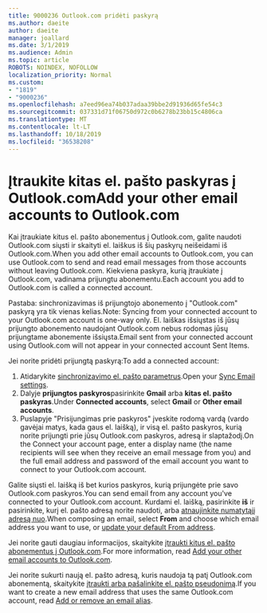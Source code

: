 ```yaml
---
title: 9000236 Outlook.com pridėti paskyrą
ms.author: daeite
author: daeite
manager: joallard
ms.date: 3/1/2019
ms.audience: Admin
ms.topic: article
ROBOTS: NOINDEX, NOFOLLOW
localization_priority: Normal
ms.custom:
- "1819"
- "9000236"
ms.openlocfilehash: a7eed96ea74b037adaa39bbe2d91936d65fe54c3
ms.sourcegitcommit: 037331d71f06750d972c0b6278b23bb15c4806ca
ms.translationtype: MT
ms.contentlocale: lt-LT
ms.lasthandoff: 10/18/2019
ms.locfileid: "36538208"
---
```

# <a name="add-your-other-email-accounts-to-outlookcom"></a><span data-ttu-id="a4bca-102">Įtraukite kitas el. pašto paskyras į Outlook.com</span><span class="sxs-lookup"><span data-stu-id="a4bca-102">Add your other email accounts to Outlook.com</span></span>

<span data-ttu-id="a4bca-103">Kai įtraukiate kitus el. pašto abonementus į Outlook.com, galite naudoti Outlook.com siųsti ir skaityti el. laiškus iš šių paskyrų neišeidami iš Outlook.com.</span><span class="sxs-lookup"><span data-stu-id="a4bca-103">When you add other email accounts to Outlook.com, you can use Outlook.com to send and read email messages from those accounts without leaving Outlook.com.</span></span> <span data-ttu-id="a4bca-104">Kiekviena paskyra, kurią įtraukiate į Outlook.com, vadinama prijungtu abonementu.</span><span class="sxs-lookup"><span data-stu-id="a4bca-104">Each account you add to Outlook.com is called a connected account.</span></span>

<span data-ttu-id="a4bca-105">Pastaba: sinchronizavimas iš prijungtojo abonemento į "Outlook.com" paskyrą yra tik vienas kelias.</span><span class="sxs-lookup"><span data-stu-id="a4bca-105">Note: Syncing from your connected account to your Outlook.com account is one-way only.</span></span> <span data-ttu-id="a4bca-106">El. laiškas išsiųstas iš jūsų prijungto abonemento naudojant Outlook.com nebus rodomas jūsų prijungtame abonemente išsiųsta.</span><span class="sxs-lookup"><span data-stu-id="a4bca-106">Email sent from your connected account using Outlook.com will not appear in your connected account Sent Items.</span></span>

<span data-ttu-id="a4bca-107">Jei norite pridėti prijungtą paskyrą:</span><span class="sxs-lookup"><span data-stu-id="a4bca-107">To add a connected account:</span></span>

1. <span data-ttu-id="a4bca-108">Atidarykite [sinchronizavimo el. pašto parametrus](https://go.microsoft.com/fwlink/?linkid=875264).</span><span class="sxs-lookup"><span data-stu-id="a4bca-108">Open your [Sync Email settings](https://go.microsoft.com/fwlink/?linkid=875264).</span></span>
2. <span data-ttu-id="a4bca-109">Dalyje **prijungtos paskyros**pasirinkite **Gmail** arba **kitas el. pašto paskyras**.</span><span class="sxs-lookup"><span data-stu-id="a4bca-109">Under **Connected accounts**, select **Gmail** or **Other email accounts**.</span></span>
3. <span data-ttu-id="a4bca-110">Puslapyje "Prisijungimas prie paskyros" įveskite rodomą vardą (vardo gavėjai matys, kada gaus el. laišką), ir visą el. pašto paskyros, kurią norite prijungti prie jūsų Outlook.com paskyros, adresą ir slaptažodį.</span><span class="sxs-lookup"><span data-stu-id="a4bca-110">On the Connect your account page, enter a display name (the name recipients will see when they receive an email message from you) and the full email address and password of the email account you want to connect to your Outlook.com account.</span></span>

<span data-ttu-id="a4bca-111">Galite siųsti el. laišką iš bet kurios paskyros, kurią prijungėte prie savo Outlook.com paskyros.</span><span class="sxs-lookup"><span data-stu-id="a4bca-111">You can send email from any account you've connected to your Outlook.com account.</span></span> <span data-ttu-id="a4bca-112">Kurdami el. laišką, pasirinkite **iš** ir pasirinkite, kurį el. pašto adresą norite naudoti, arba [atnaujinkite numatytąjį adresą nuo](https://go.microsoft.com/fwlink/?linkid=875264).</span><span class="sxs-lookup"><span data-stu-id="a4bca-112">When composing an email, select **From** and choose which email address you want to use, or [update your default From address](https://go.microsoft.com/fwlink/?linkid=875264).</span></span>

<span data-ttu-id="a4bca-113">Jei norite gauti daugiau informacijos, skaitykite [įtraukti kitus el. pašto abonementus į Outlook.com](https://support.office.com/article/c5224df4-5885-4e79-91ba-523aa743f0ba?wt.mc_id=Office_Outlook_com_Alchemy).</span><span class="sxs-lookup"><span data-stu-id="a4bca-113">For more information, read [Add your other email accounts to Outlook.com](https://support.office.com/article/c5224df4-5885-4e79-91ba-523aa743f0ba?wt.mc_id=Office_Outlook_com_Alchemy).</span></span>

<span data-ttu-id="a4bca-114">Jei norite sukurti naują el. pašto adresą, kuris naudoja tą patį Outlook.com abonementą, skaitykite [įtraukti arba pašalinkite el. pašto pseudonimą](https://support.office.com/article/459b1989-356d-40fa-a689-8f285b13f1f2?wt.mc_id=Office_Outlook_com_Alchemy).</span><span class="sxs-lookup"><span data-stu-id="a4bca-114">If you want to create a new email address that uses the same Outlook.com account, read [Add or remove an email alias](https://support.office.com/article/459b1989-356d-40fa-a689-8f285b13f1f2?wt.mc_id=Office_Outlook_com_Alchemy).</span></span>